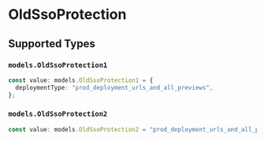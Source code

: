 # OldSsoProtection


## Supported Types

### `models.OldSsoProtection1`

```typescript
const value: models.OldSsoProtection1 = {
  deploymentType: "prod_deployment_urls_and_all_previews",
};
```

### `models.OldSsoProtection2`

```typescript
const value: models.OldSsoProtection2 = "prod_deployment_urls_and_all_previews";
```

